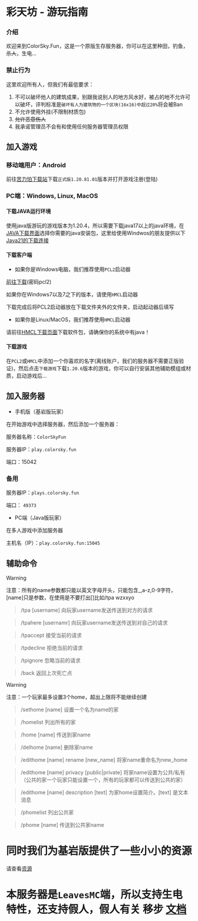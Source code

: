 # 彩天坊 - 游玩指南


### 介绍

欢迎来到ColorSky.Fun，这是一个原版生存服务器，你可以在这里种田，钓鱼，~~杀人~~，生电...

### 禁止行为
这里欢迎所有人，但我们有最低要求：
1. 不可以破坏他人的建筑成果，别跟我说别人的地方风水好，被占的地不允许可以破坏，评判标准是`破坏有人为建筑物的一个区块(16x16)中超过20%`将会被Ban
2. 不允许使用外挂(不限制材质包)
3. ~~允许恶意伤人~~
4. 我承诺管理员不会有和使用任何服务器管理员权限

## 加入游戏

### 移动端用户：Android

前往[苦力怕下载站](https://mcapks.com)下载`正式版1.20.81.01`版本并打开游戏注册(登陆)

### PC端：Windows, Linux, MacOS
#### 下载JAVA运行环境
使用java版游玩的游戏版本为1.20.4，所以需要下载java17以上的java环境，在[JAVA下载界面](https://www.oracle.com/java/technologies/downloads/)选择你需要的java安装包，这里给使用Windwos的朋友提供以下[Java21的下载连接](https://download.oracle.com/java/21/latest/jdk-21_windows-x64_bin.msi)


#### 下载客户端
- 如果你是Windows电脑，我们推荐使用`PCL2`启动器

 [前往下载](https://ltcat.lanzoum.com/b0aj6gsid)(密码pcl2)

如果你在Windows7以及7之下的版本，请使用`HMCL`启动器

下载完成后将PCL2启动器放在下载文件夹外的文件夹，启动起动器后填写

- 如果你是Linux/MacOS，我们推荐使用`HMCL`启动器

请前往[HMCL下载页面](https://hmcl.huangyuhui.net/download/)下载软件包，请确保你的系统中有java！

#### 下载游戏

在`PCL2`或`HMCL`中添加一个你喜欢的名字(离线账户，我们的服务器不需要正版验证)，然后点击`下载游戏`下载`1.20.6`版本的游戏，你可以自行安装其他辅助模组或材质，启动游戏后...


## 加入服务器

- 手机版（基岩版玩家）

在开始游戏中选择服务器，然后添加一个服务器：

服务器名称：`ColorSkyFun`

服务器IP：`play.colorsky.fun`

端口：15042

### 备用

服务器IP：`plays.colorsky.fun`

端口： `49373`

- PC端（Java版玩家）

在多人游戏中添加服务器

主机名（IP）：`play.colorsky.fun:15045`

## 辅助命令
> [!warning]
> 注意：所有的name参数都只能以英文字母开头，只能包含_,a-z,0-9字符，[name]只是参数，在使用是不要打出[]比如/tpa wzxxyo

> /tpa [username]  向玩家username发送传送到对方的请求

> /tpahere [usernamr]  向玩家username发送传送到对自己的请求

> /tpaccept	 接受当前的请求

> /tpdecline 拒绝当前的请求

> /tpignore  忽略当前的请求

> /back      返回上次死亡点

> [!warning]
> 注意：一个玩家最多设置3个home，超出上限将不能继续创建

> /sethome [name] 设置一个名为name的家

> /homelist 列出所有的家

> /home [name]  传送到家name

> /delhome [name]  删除家name

> /edithome [name] rename [new_name] 将家name重命名为new_home 

> /edithome [name] privacy [public|private]  将家name设置为公共/私有（公共的家一个玩家只能设置一个，所有的玩家都可以传送到公共的家）

> /edithome [name] description [text] 为家home设置简介。[text] 是文本消息

> /phomelist 列出公共家

> /phome [name] 传送到公共家name


# 同时我们为基岩版提供了一些小小的资源
请查看[资源](./MC.md)


# 本服务器是`LeavesMC`端，所以支持生电特性，还支持假人，假人有关 移步 [文档](https://docs.leavesmc.org/zh_Hans/leaves/reference/fakeplayer)

